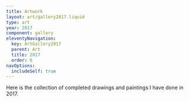 ```yaml
---
title: Artwork
layout: art/gallery2017.liquid
type: art
year: 2017
component: gallery
eleventyNavigation:
  key: ArtGallery2017
  parent: Art
  title: 2017
  order: 6
navOptions:
  includeSelf: true
---
```


Here is the collection of completed drawings and paintings I have done in 2017.
